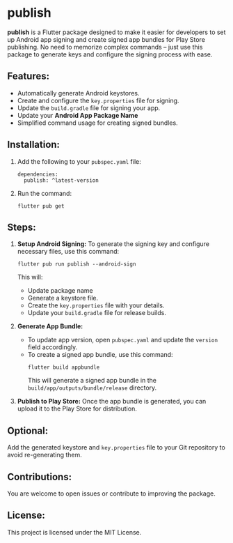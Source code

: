 # publish

**publish** is a Flutter package designed to make it easier for developers to set up Android app
signing and create signed app bundles for Play Store publishing. No need to memorize complex
commands – just use this package to generate keys and configure the signing process with ease.

## Features:

- Automatically generate Android keystores.
- Create and configure the `key.properties` file for signing.
- Update the `build.gradle` file for signing your app.
- Update your **Android App Package Name**
- Simplified command usage for creating signed bundles.

## Installation:

1. Add the following to your `pubspec.yaml` file:
   ```
   dependencies:
     publish: ^latest-version
   ```

2. Run the command:
   ```
   flutter pub get
   ```

## Steps:

1. **Setup Android Signing:**
   To generate the signing key and configure necessary files, use this command:
   ```
   flutter pub run publish --android-sign
   ```
   This will:
    - Update package name
    - Generate a keystore file.
    - Create the `key.properties` file with your details.
    - Update your `build.gradle` file for release builds.


2. **Generate App Bundle:**
   - To update app version, open `pubspec.yaml` and update the `version` field accordingly.
   - To create a signed app bundle, use this command:
      ```
      flutter build appbundle
      ```
      This will generate a signed app bundle in the `build/app/outputs/bundle/release` directory.

3. **Publish to Play Store:**
   Once the app bundle is generated, you can upload it to the Play Store for distribution.


## Optional:
   Add the generated keystore and `key.properties` file to your Git repository to avoid re-generating them.


## Contributions:

You are welcome to open issues or contribute to improving the package.

## License:

This project is licensed under the MIT License.
